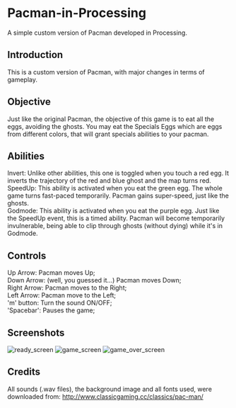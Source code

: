 # Pacman-in-Processing
A simple custom version of Pacman developed in Processing.

## Introduction

This is a custom version of Pacman, with major changes in terms of gameplay. 

## Objective

Just like the original Pacman, the objective of this game is to eat all the eggs, avoiding the ghosts.
You may eat the Specials Eggs which are eggs from different colors, that will grant specials abilities to your pacman.

## Abilities

Invert: Unlike other abilities, this one is toggled when you touch a red egg. It inverts the trajectory of the red and blue ghost and the map turns red.  
SpeedUp: This ability is activated when you eat the green egg. The whole game turns fast-paced temporarily. Pacman gains super-speed, just like the ghosts.  
Godmode: This ability is activated when you eat the purple egg. Just like the SpeedUp event, this is a timed ability. Pacman will become temporarily invulnerable, being able to clip through ghosts (without dying) while it's in Godmode.  

## Controls

Up Arrow: Pacman moves Up;  
Down Arrow: (well, you guessed it...) Pacman moves Down;  
Right Arrow: Pacman moves to the Right;  
Left Arrow: Pacman move to the Left;  
'm' button: Turn the sound ON/OFF;  
'Spacebar': Pauses the game;  

## Screenshots
![ready_screen](https://user-images.githubusercontent.com/23279460/42638406-7703d4d8-85e5-11e8-96c4-5b384908e4d5.png)
![game_screen](https://user-images.githubusercontent.com/23279460/42638447-92bba8b8-85e5-11e8-9464-1cda6928a256.png)
![game_over_screen](https://user-images.githubusercontent.com/23279460/42638459-9ac263e4-85e5-11e8-8ebd-1b521a5cf16e.png)

## Credits

All sounds (.wav files), the background image and all fonts used, were downloaded from: http://www.classicgaming.cc/classics/pac-man/

